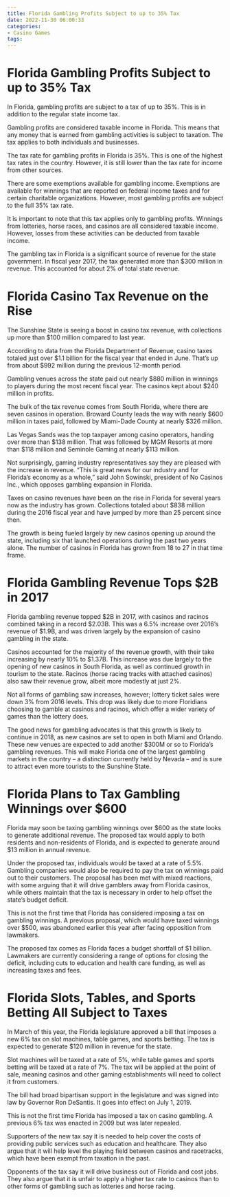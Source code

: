 ```yaml
---
title: Florida Gambling Profits Subject to up to 35% Tax
date: 2022-11-30 06:00:33
categories:
- Casino Games
tags:
---
```



#  Florida Gambling Profits Subject to up to 35% Tax

In Florida, gambling profits are subject to a tax of up to 35%. This is in addition to the regular state income tax.

Gambling profits are considered taxable income in Florida. This means that any money that is earned from gambling activities is subject to taxation. The tax applies to both individuals and businesses.

The tax rate for gambling profits in Florida is 35%. This is one of the highest tax rates in the country. However, it is still lower than the tax rate for income from other sources.

There are some exemptions available for gambling income. Exemptions are available for winnings that are reported on federal income taxes and for certain charitable organizations. However, most gambling profits are subject to the full 35% tax rate.

It is important to note that this tax applies only to gambling profits. Winnings from lotteries, horse races, and casinos are all considered taxable income. However, losses from these activities can be deducted from taxable income.

The gambling tax in Florida is a significant source of revenue for the state government. In fiscal year 2017, the tax generated more than $300 million in revenue. This accounted for about 2% of total state revenue.

#  Florida Casino Tax Revenue on the Rise

The Sunshine State is seeing a boost in casino tax revenue, with collections up more than $100 million compared to last year.

According to data from the Florida Department of Revenue, casino taxes totaled just over $1.1 billion for the fiscal year that ended in June. That’s up from about $992 million during the previous 12-month period.

Gambling venues across the state paid out nearly $880 million in winnings to players during the most recent fiscal year. The casinos kept about $240 million in profits.

The bulk of the tax revenue comes from South Florida, where there are seven casinos in operation. Broward County leads the way with nearly $600 million in taxes paid, followed by Miami-Dade County at nearly $326 million.

Las Vegas Sands was the top taxpayer among casino operators, handing over more than $138 million. That was followed by MGM Resorts at more than $118 million and Seminole Gaming at nearly $113 million. 

Not surprisingly, gaming industry representatives say they are pleased with the increase in revenue. “This is great news for our industry and for Florida’s economy as a whole,” said John Sowinski, president of No Casinos Inc., which opposes gambling expansion in Florida. 

Taxes on casino revenues have been on the rise in Florida for several years now as the industry has grown. Collections totaled about $838 million during the 2016 fiscal year and have jumped by more than 25 percent since then. 

The growth is being fueled largely by new casinos opening up around the state, including six that launched operations during the past two years alone. The number of casinos in Florida has grown from 18 to 27 in that time frame.

#  Florida Gambling Revenue Tops $2B in 2017

Florida gambling revenue topped $2B in 2017, with casinos and racinos combined taking in a record $2.03B. This was a 6.5% increase over 2016’s revenue of $1.9B, and was driven largely by the expansion of casino gambling in the state.

Casinos accounted for the majority of the revenue growth, with their take increasing by nearly 10% to $1.37B. This increase was due largely to the opening of new casinos in South Florida, as well as continued growth in tourism to the state. Racinos (horse racing tracks with attached casinos) also saw their revenue grow, albeit more modestly at just 2%.

Not all forms of gambling saw increases, however; lottery ticket sales were down 3% from 2016 levels. This drop was likely due to more Floridians choosing to gamble at casinos and racinos, which offer a wider variety of games than the lottery does.

The good news for gambling advocates is that this growth is likely to continue in 2018, as new casinos are set to open in both Miami and Orlando. These new venues are expected to add another $300M or so to Florida’s gambling revenues. This will make Florida one of the largest gambling markets in the country – a distinction currently held by Nevada – and is sure to attract even more tourists to the Sunshine State.

#  Florida Plans to Tax Gambling Winnings over $600

Florida may soon be taxing gambling winnings over $600 as the state looks to generate additional revenue. The proposed tax would apply to both residents and non-residents of Florida, and is expected to generate around $13 million in annual revenue.

Under the proposed tax, individuals would be taxed at a rate of 5.5%. Gambling companies would also be required to pay the tax on winnings paid out to their customers. The proposal has been met with mixed reactions, with some arguing that it will drive gamblers away from Florida casinos, while others maintain that the tax is necessary in order to help offset the state’s budget deficit.

This is not the first time that Florida has considered imposing a tax on gambling winnings. A previous proposal, which would have taxed winnings over $500, was abandoned earlier this year after facing opposition from lawmakers.

The proposed tax comes as Florida faces a budget shortfall of $1 billion. Lawmakers are currently considering a range of options for closing the deficit, including cuts to education and health care funding, as well as increasing taxes and fees.

#  Florida Slots, Tables, and Sports Betting All Subject to Taxes

In March of this year, the Florida legislature approved a bill that imposes a new 6% tax on slot machines, table games, and sports betting. The tax is expected to generate $120 million in revenue for the state.

Slot machines will be taxed at a rate of 5%, while table games and sports betting will be taxed at a rate of 7%. The tax will be applied at the point of sale, meaning casinos and other gaming establishments will need to collect it from customers.

The bill had broad bipartisan support in the legislature and was signed into law by Governor Ron DeSantis. It goes into effect on July 1, 2019.

This is not the first time Florida has imposed a tax on casino gambling. A previous 6% tax was enacted in 2009 but was later repealed.

Supporters of the new tax say it is needed to help cover the costs of providing public services such as education and healthcare. They also argue that it will help level the playing field between casinos and racetracks, which have been exempt from taxation in the past.

Opponents of the tax say it will drive business out of Florida and cost jobs. They also argue that it is unfair to apply a higher tax rate to casinos than to other forms of gambling such as lotteries and horse racing.